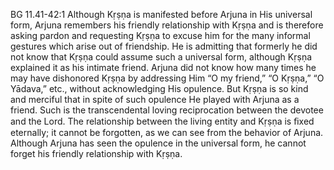 BG 11.41-42:1	Although Kṛṣṇa is manifested before Arjuna in His universal form, Arjuna remembers his friendly relationship with Kṛṣṇa and is therefore asking pardon and requesting Kṛṣṇa to excuse him for the many informal gestures which arise out of friendship. He is admitting that formerly he did not know that Kṛṣṇa could assume such a universal form, although Kṛṣṇa explained it as his intimate friend. Arjuna did not know how many times he may have dishonored Kṛṣṇa by addressing Him “O my friend,” “O Kṛṣṇa,” “O Yādava,” etc., without acknowledging His opulence. But Kṛṣṇa is so kind and merciful that in spite of such opulence He played with Arjuna as a friend. Such is the transcendental loving reciprocation between the devotee and the Lord. The relationship between the living entity and Kṛṣṇa is ﬁxed eternally; it cannot be forgotten, as we can see from the behavior of Arjuna. Although Arjuna has seen the opulence in the universal form, he cannot forget his friendly relationship with Kṛṣṇa.